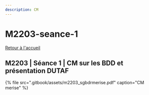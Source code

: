 ```yaml
---
description: CM
---
```


# M2203-seance-1

[Retour à l'accueil](./)

## M2203 \| Séance 1 \| CM sur les BDD et présentation DUTAF



{% file src=".gitbook/assets/m2203\_sgbdrmerise.pdf" caption="CM merise" %}

